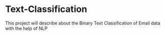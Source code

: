 # Text-Classification
This project will describe about the Binary Text Classification of Email data with the help of NLP 
